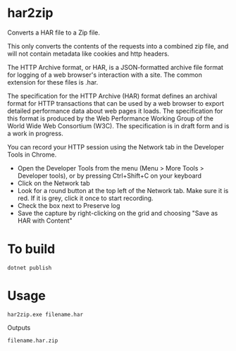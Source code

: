 # har2zip
Converts a HAR file to a Zip file. 

This only converts the contents of the requests into a combined zip file, and will not contain metadata like cookies and http headers.

The HTTP Archive format, or HAR, is a JSON-formatted archive file format for logging of a web browser's interaction with a site. The common extension for these files is .har.

The specification for the HTTP Archive (HAR) format defines an archival format for HTTP transactions that can be used by a web browser to export detailed performance data about web pages it loads. The specification for this format is produced by the Web Performance Working Group of the World Wide Web Consortium (W3C). The specification is in draft form and is a work in progress.

You can record your HTTP session using the Network tab in the Developer Tools in Chrome.

* Open the Developer Tools from the menu (Menu > More Tools > Developer tools), or by pressing Ctrl+Shift+C on your keyboard
* Click on the Network tab
* Look for a round button at the top left of the Network tab. Make sure it is red. If it is grey, click it once to start recording.
* Check the box next to Preserve log
* Save the capture by right-clicking on the grid and choosing "Save as HAR with Content"

# To build

    dotnet publish

# Usage

    har2zip.exe filename.har

Outputs

    filename.har.zip
